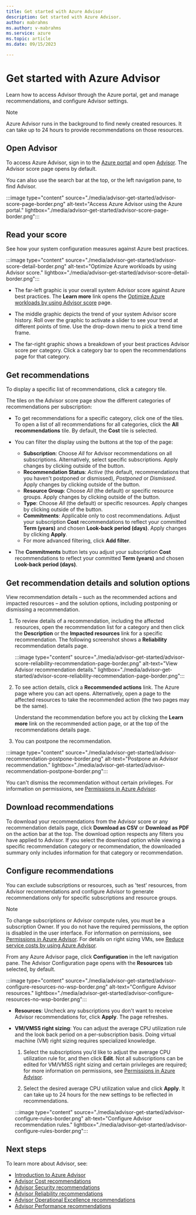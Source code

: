 ```yaml
---
title: Get started with Azure Advisor
description: Get started with Azure Advisor.
author: mabrahms
ms.author: v-mabrahms
ms.service: azure
ms.topic: article
ms.date: 09/15/2023

---
```


# Get started with Azure Advisor

Learn how to access Advisor through the Azure portal, get and manage recommendations, and configure Advisor settings.

> [!NOTE]
> Azure Advisor runs in the background to find newly created resources. It can take up to 24 hours to provide recommendations on those resources.

## Open Advisor

To access Azure Advisor, sign in to the [Azure portal](https://portal.azure.com) and open [Advisor](https://aka.ms/azureadvisordashboard). The Advisor score page opens by default. 

You can also use the search bar at the top, or the left navigation pane, to find Advisor.

:::image type="content" source="./media/advisor-get-started/advisor-score-page-border.png" alt-text="Access Azure Advisor using the Azure portal." lightbox="./media/advisor-get-started/advisor-score-page-border.png":::

## Read your score
See how your system configuration measures against Azure best practices.

:::image type="content" source="./media/advisor-get-started/advisor-score-detail-border.png" alt-text="Optimize Azure workloads by using Advisor score." lightbox="./media/advisor-get-started/advisor-score-detail-border.png":::

* The far-left graphic is your overall system Advisor score against Azure best practices. The **Learn more** link opens the [Optimize Azure workloads by using Advisor score](azure-advisor-score.md) page. 

* The middle graphic depicts the trend of your system Advisor score history. Roll over the graphic to activate a slider to see your trend at different points of time. Use the drop-down menu to pick a trend time frame.

* The far-right graphic shows a breakdown of your best practices Advisor score per category. Click a category bar to open the recommendations page for that category.

## Get recommendations

To display a specific list of recommendations, click a category tile. 

The tiles on the Advisor score page show the different categories of recommendations per subscription:  

* To get recommendations for a specific category, click one of the tiles. To open a list of all recommendations for all categories, click the **All recommendations** tile. By default, the **Cost** tile is selected. 

* You can filter the display using the buttons at the top of the page:
   * **Subscription**: Choose *All* for Advisor recommendations on all subscriptions. Alternatively, select specific subscriptions. Apply changes by clicking outside of the button.
   * **Recommendation Status**: *Active* (the default, recommendations that you haven't postponed or dismissed), *Postponed* or *Dismissed*. Apply changes by clicking outside of the button.
   * **Resource Group**: Choose *All* (the default) or specific resource groups. Apply changes by clicking outside of the button.
   * **Type**: Choose *All* (the default) or specific resources. Apply changes by clicking outside of the button.
   * **Commitments**: Applicable only to cost recommendations. Adjust your subscription **Cost** recommendations to reflect your committed **Term (years)** and chosen **Look-back period (days)**. Apply changes by clicking **Apply**.
   * For more advanced filtering, click **Add filter**.

* The **Commitments** button lets you adjust your subscription **Cost** recommendations to reflect your committed **Term (years)** and chosen **Look-back period (days)**.

## Get recommendation details and solution options

View recommendation details – such as the recommended actions and impacted resources – and the solution options, including postponing or dismissing a recommendation.

1. To review details of a recommendation, including the affected resources, open the recommendation list for a category and then click the **Description** or the **Impacted resources** link for a specific recommendation. The following screenshot shows a **Reliability** recommendation details page.

   :::image type="content" source="./media/advisor-get-started/advisor-score-reliability-recommendation-page-border.png" alt-text="View Advisor recommendation details." lightbox="./media/advisor-get-started/advisor-score-reliability-recommendation-page-border.png":::

1. To see action details, click a **Recommended actions** link. The Azure page where you can act opens. Alternatively, open a page to the affected resources to take the recommended action (the two pages may be the same).
  
   Understand the recommendation before you act by clicking the **Learn more** link on the recommended action page, or at the top of the recommendations details page.

1.   You can postpone the recommendation.
   
   :::image type="content" source="./media/advisor-get-started/advisor-recommendation-postpone-border.png" alt-text="Postpone an Advisor recommendation." lightbox="./media/advisor-get-started/advisor-recommendation-postpone-border.png":::

   You can't dismiss the recommendation without certain privileges. For information on permissions, see [Permissions in Azure Advisor](permissions.md).

## Download recommendations

To download your recommendations from the Advisor score or any recommendation details page, click **Download as CSV** or **Download as PDF** on the action bar at the top. The download option respects any filters you have applied to Advisor.  If you select the download option while viewing a specific recommendation category or recommendation, the downloaded summary only includes information for that category or recommendation.

## Configure recommendations

You can exclude subscriptions or resources, such as 'test' resources, from Advisor recommendations and configure Advisor to generate recommendations only for specific subscriptions and resource groups.

> [!NOTE]
> To change subscriptions or Advisor compute rules, you must be a subscription Owner.  If you do not have the required permissions, the option is disabled in the user interface. For information on permissions, see [Permissions in Azure Advisor](permissions.md). For details on right sizing VMs, see [Reduce service costs by using Azure Advisor](advisor-cost-recommendations.md).

From any Azure Advisor page, click **Configuration** in the left navigation pane. The Advisor Configuration page opens with the **Resources** tab selected, by default. 

:::image type="content" source="./media/advisor-get-started/advisor-configure-resources-no-wsp-border.png" alt-text="Configure Advisor resources." lightbox="./media/advisor-get-started/advisor-configure-resources-no-wsp-border.png":::

* **Resources**: Uncheck any subscriptions you don't want to receive Advisor recommendations for, click **Apply**. The page refreshes.

* **VM/VMSS right sizing**: You can adjust the average CPU utilization rule and the look back period on a per-subscription basis. Doing virtual machine (VM) right sizing requires specialized knowledge.

  1. Select the subscriptions you’d like to adjust the average CPU utilization rule for, and then click **Edit**. Not all subscriptions can be edited for VM/VMSS right sizing and certain privileges are required; for more information on permissions, see [Permissions in Azure Advisor](permissions.md).

    
  1. Select the desired average CPU utilization value and click **Apply**. It can take up to 24 hours for the new settings to be reflected in recommendations.

  :::image type="content" source="./media/advisor-get-started/advisor-configure-rules-border.png" alt-text="Configure Advisor recommendation rules." lightbox="./media/advisor-get-started/advisor-configure-rules-border.png":::

## Next steps

To learn more about Advisor, see:

- [Introduction to Azure Advisor](advisor-overview.md)
- [Advisor Cost recommendations](advisor-cost-recommendations.md)
- [Advisor Security recommendations](advisor-security-recommendations.md)
- [Advisor Reliability recommendations](advisor-high-availability-recommendations.md)
- [Advisor Operational Excellence recommendations](advisor-operational-excellence-recommendations.md)
- [Advisor Performance recommendations](advisor-performance-recommendations.md)
